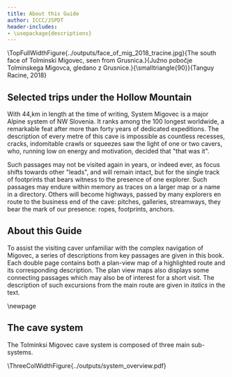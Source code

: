```yaml
---
title: About this Guide
author: ICCC/JSPDT
header-includes:
- \usepackage{descriptions}
---
```



\TopFullWidthFigure{../outputs/face_of_mig_2018_tracine.jpg}{The south face of Tolminski Migovec, seen from Grusnica.}{Južno pobočje Tolminskega Migovca, gledano z Grusnice.}{\smalltriangle{90}}{Tanguy Racine, 2018}

## Selected trips under the Hollow Mountain

With 44\,km in length at the time of writing, System Migovec is a major Alpine system of NW Slovenia.
It ranks among the 100 longest worldwide, a remarkable feat after more than forty years of dedicated expeditions.
The description of every metre of this cave is impossible as countless recesses, cracks, indomitable crawls or squeezes saw the light of one or two cavers, who, running low on energy and motivation, decided that "that was it".

Such passages may not be visited again in years, or indeed ever, as focus shifts towards other "leads", and will remain intact, but for the single track of footprints that bears witness to the presence of one explorer.
Such passages may endure within memory as traces on a larger map or a name in a directory.
Others will become highways, passed by many explorers en route to the business end of the cave: pitches, galleries, streamways, they bear the mark of our presence: ropes, footprints, anchors.

## About this Guide

To assist the visiting caver unfamiliar with the complex navigation of Migovec, a series of descriptions from key passages are given in this book.
Each double page contains both a plan-view map of a highlighted route and its corresponding description.
The plan view maps also displays some connecting passages which may also be of interest for a short visit.
The description of such excursions from the main route are given in *italics* in the text.

\newpage

## The cave system

The Tolminksi Migovec cave system is composed of three main sub-systems.

\ThreeColWidthFigure{../outputs/system_overview.pdf}
